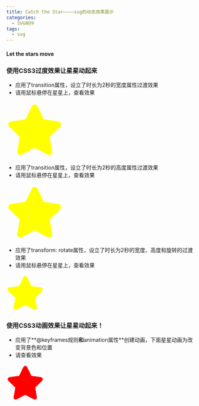 ```yaml
---
title: Catch the Star————svg的动态效果展示
categories:
  - SVG制作
tags:
  - svg
---
```


#### Let the stars move

### 使用CSS3过度效果让星星动起来

- 应用了transition属性，设立了时长为2秒的宽度属性过渡效果
- 请用鼠标悬停在星星上，查看效果
<head>
  <meta charset="UTF-8">
  <style>
    .star1 {
        width: 150px;
        height: 150px;
        color: yellow; 
		transition:width 2s;
		-webkit-transition:width 2s;}
    .star1:hover {
		width:500px;
		color: red;
    }
  </style>
</head>

<body>
<svg class="star1" viewBox="0 0 576 512">
 <path fill="currentColor" d="M259.3 17.8L194 150.2 47.9 171.5c-26.2 3.8-36.7 36.1-17.7 54.6l105.7 103-25 145.5c-4.5 26.3 23.2 46 46.4 33.7L288 439.6l130.7 68.7c23.2 12.2 50.9-7.4 46.4-33.7l-25-145.5 105.7-103c19-18.5 8.5-50.8-17.7-54.6L382 150.2 316.7 17.8c-11.7-23.6-45.6-23.9-57.4 0z"></path></svg>
</body>

- 应用了transition属性，设立了时长为2秒的高度属性过渡效果
- 请用鼠标悬停在星星上，查看效果
<head>
  <meta charset="UTF-8">
  <style>
    .star2 {
        width: 150px;
        height: 150px;
        color: yellow; 
		transition:height 2s;
		-webkit-transition:height 2s;}
    .star2:hover {
		height:500px;
		color: red;
    }
  </style>
</head>

<body>
<svg class="star2" viewBox="0 0 576 512">
 <path fill="currentColor" d="M259.3 17.8L194 150.2 47.9 171.5c-26.2 3.8-36.7 36.1-17.7 54.6l105.7 103-25 145.5c-4.5 26.3 23.2 46 46.4 33.7L288 439.6l130.7 68.7c23.2 12.2 50.9-7.4 46.4-33.7l-25-145.5 105.7-103c19-18.5 8.5-50.8-17.7-54.6L382 150.2 316.7 17.8c-11.7-23.6-45.6-23.9-57.4 0z"></path></svg>
</body>

- 应用了transform: rotate属性，设立了时长为2秒的宽度、高度和旋转的过渡效果
- 请用鼠标悬停在星星上，查看效果
<head>
  <meta charset="UTF-8">
  <style>
    .star3 {
        width: 100px;
        height: 100px;
        color: yellow; 
		-webkit-transition: width 2s, height 2s, -webkit-transform 2s; 
		transition: width 2s, height 2s, transform 2s;}
    .star3:hover {
		width: 250px;
		height: 250px;		
		-webkit-transform: rotate(180deg); 
		transform: rotate(180deg);
    }
  </style>
</head>

<body>
<svg class="star3" viewBox="0 0 576 512">
 <path fill="currentColor" d="M259.3 17.8L194 150.2 47.9 171.5c-26.2 3.8-36.7 36.1-17.7 54.6l105.7 103-25 145.5c-4.5 26.3 23.2 46 46.4 33.7L288 439.6l130.7 68.7c23.2 12.2 50.9-7.4 46.4-33.7l-25-145.5 105.7-103c19-18.5 8.5-50.8-17.7-54.6L382 150.2 316.7 17.8c-11.7-23.6-45.6-23.9-57.4 0z"></path></svg>
</body>

### 使用CSS3动画效果让星星动起来！

- 应用了**@keyframes规则**和**animation属性**创建动画，下面星星动画为改变背景色和位置
- 请查看效果
<head>
  <meta charset="UTF-8">
  <style>
    .star4 {
	width:100px;
	height:100px;
	color:red;
	position:relative;
	animation:star 5s;
	-webkit-animation:star 5s; 
}

@keyframes star
{
	0%   {color:red; left:0px; top:0px;}
	25%  {color:yellow; left:200px; top:0px;}
	50%  {color:blue; left:200px; top:200px;}
	75%  {color:green; left:0px; top:200px;}
	100% {color:red; left:0px; top:0px;}
}

@-webkit-keyframes star 
{
	0%   {color:red; left:0px; top:0px;}
	25%  {color:yellow; left:200px; top:0px;}
	50%  {color:blue; left:200px; top:200px;}
	75%  {color:green; left:0px; top:200px;}
	100% {color:red; left:0px; top:0px;}
}

  </style>
</head>

<body>
<svg class="star4" viewBox="0 0 576 512">
 <path fill="currentColor" d="M259.3 17.8L194 150.2 47.9 171.5c-26.2 3.8-36.7 36.1-17.7 54.6l105.7 103-25 145.5c-4.5 26.3 23.2 46 46.4 33.7L288 439.6l130.7 68.7c23.2 12.2 50.9-7.4 46.4-33.7l-25-145.5 105.7-103c19-18.5 8.5-50.8-17.7-54.6L382 150.2 316.7 17.8c-11.7-23.6-45.6-23.9-57.4 0z"></path></svg>
</body>
